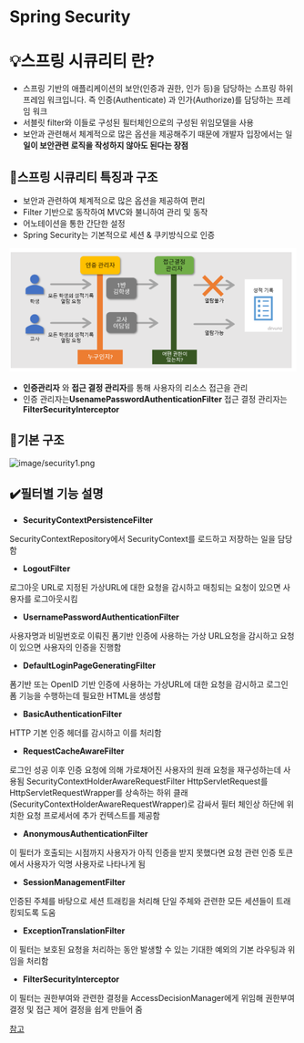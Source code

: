# Spring Security

# 💡스프링 시큐리티 란?

- 스프링 기반의 애플리케이션의 보안(인증과 권한, 인가 등)을 담당하는 스프링 하위 프레임 워크입니다. 즉 인증(Authenticate) 과 인가(Authorize)를 담당하는 프레임 워크
- 서블릿 filter와 이들로 구성된 필터체인으로의 구성된 위임모델을 사용
- 보안과 관련해서 체계적으로 많은 옵션을 제공해주기 때문에 개발자 입장에서는 일**일이 보안관련 로직을 작성하지 않아도 된다는  장점**

## 🍎스프링 시큐리티 특징과 구조

- 보안과 관련하여 체계적으로 많은 옵션을 제공하여 편리
- Filter 기반으로 동작하여 MVC와 불니하여 관리 및 동작
- 어노테이션을 통한 간단한 설정
- Spring Security는 기본적으로 세션 & 쿠키방식으로 인증

![image/security.png](image/security.png)

- **인증관리자** 와 **접근 결정 관리자**를 통해 사용자의 리소스 접근을 관리
- 인증 관리자는**UsenamePasswordAuthenticationFilter** 접근 결정 관리자는**FilterSecurityInterceptor**

## 🍇기본 구조

![image/security1.png](image/security1.png)

## ✔️필터별 기능 설명

- **SecurityContextPersistenceFilter**

SecurityContextRepository에서 SecurityContext를 로드하고 저장하는 일을 담당함

- **LogoutFilter**

로그아웃 URL로 지정된 가상URL에 대한 요청을 감시하고 매칭되는 요청이 있으면 사용자를 로그아웃시킴

- **UsernamePasswordAuthenticationFilter**

사용자명과 비밀번호로 이뤄진 폼기반 인증에 사용하는 가상 URL요청을 감시하고 요청이 있으면 사용자의 인증을 진행함

- **DefaultLoginPageGeneratingFilter**

폼기반 또는 OpenID 기반 인증에 사용하는 가상URL에 대한 요청을 감시하고 로그인 폼 기능을 수행하는데 필요한 HTML을 생성함

- **BasicAuthenticationFilter**

HTTP 기본 인증 헤더를 감시하고 이를 처리함

- **RequestCacheAwareFilter**

로그인 성공 이후 인증 요청에 의해 가로채어진 사용자의 원래 요청을 재구성하는데 사용됨 SecurityContextHolderAwareRequestFilter HttpServletRequest를HttpServletRequestWrapper를 상속하는 하위 클래(SecurityContextHolderAwareRequestWrapper)로 감싸서 필터 체인상 하단에 위치한 요청 프로세서에 추가 컨텍스트를 제공함

- **AnonymousAuthenticationFilter**

이 필터가 호출되는 시점까지 사용자가 아직 인증을 받지 못했다면 요청 관련 인증 토큰에서 사용자가 익명 사용자로 나타나게 됨

- **SessionManagementFilter**

인증된 주체를 바탕으로 세션 트래킹을 처리해 단일 주체와 관련한 모든 세션들이 트래킹되도록 도움

- **ExceptionTranslationFilter**

이 필터는 보호된 요청을 처리하는 동안 발생할 수 있는 기대한 예외의 기본 라우팅과 위임을 처리함

- **FilterSecurityInterceptor**

이 필터는 권한부여와 관련한 결정을 AccessDecisionManager에게 위임해 권한부여 결정 및 접근 제어 결정을 쉽게 만들어 줌

[참고](https://devuna.tistory.com/55)
